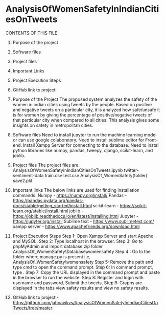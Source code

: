 # AnalysisOfWomenSafetyInIndianCitiesOnTweets
CONTENTS OF THIS FILE
1. Purpose of the project
2. Software files
3. Project files
4. Important Links
5. Project Execution Steps
6. GitHub link to project

1. Purpose of the Project
 	The proposed system analyzes the safety of the women in indian cities using tweets by the people. Based on positive and negative tweets on a particular city, it is analyzed how safe/unsafe it is for women by giving the percentage of positive/negative tweets of that particular city when compared to all cities. This analysis gives some insights on safety in metropolitan cities.
2. Software files
Need to install jupyter to run the machine learning model or can use google colaboratory.
Need to install sublime editor for Front-end.
Install Xampp Server for connecting to the database.
Need to install python libraries like numpy, pandas, tweepy, django, scikit-learn, and joblib.

3. Project files
    The project files are:
AnalysisOfWomenSafetyInIndianCitiesOnTweets.ipynb
twitter-sentiment-data
train.csv
test.csv
AnalysisOf_WomenSafety(folder)
save2.pkl

4. Important links
    The below links are used for finding installation commands.
Numpy - https://numpy.org/install/
Pandas - https://pandas.pydata.org/pandas-docs/stable/getting_started/install.html
scikit-learn - https://scikit-learn.org/stable/install.html
joblib - https://joblib.readthedocs.io/en/latest/installing.html
Jupyter - https://jupyter.org/install
Sublime text - https://www.sublimetext.com/
xampp server - https://www.apachefriends.org/download.html


5. Project Execution Steps
Step 1: Open Xampp Server and start Apache and MySQL.
Step 2: Type localhost in the browser.
Step 3: Go to phpMyAdmin and import database zip folder AnalysisOf_WomenSafety\Database\womensafety
Step 4 : Go to the folder where manage.py is present i.e,  AnalysisOf_WomenSafety\womensafety
Step 5: Remove the path and type cmd to open the command prompt.
Step 6: In command prompt, type <python manage.py runserver>.
Step 7: Copy the URL displayed in the command prompt and paste in the browser to run the website.
Step 8: Register and login with username and password. Submit the tweets.
Step 9: Graphs are displayed in the tabs view safety results and view no safety results.

6. GitHub link to project - 
https://github.com/jahnavikvs/AnalysisOfWomenSafetyInIndianCitiesOnTweets/tree/master
